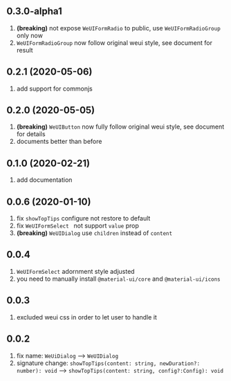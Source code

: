 ## 0.3.0-alpha1
1. **(breaking)** not expose `WeUIFormRadio` to public, use `WeUIFormRadioGroup` only now
2. `WeUIFormRadioGroup` now follow original weui style, see document for result

## 0.2.1 (2020-05-06)
1. add support for commonjs

## 0.2.0 (2020-05-05)
1. **(breaking)** `WeUIButton` now fully follow original weui style, see document for details
2. documents better than before

## 0.1.0 (2020-02-21)
1. add documentation

## 0.0.6 (2020-01-10)
1. fix `showTopTips` configure not restore to default
2. fix `WeUIFormSelect ` not support `value` prop
3. **(breaking)** `WeUIDialog` use `children` instead of `content`

## 0.0.4
1. `WeUIFormSelect` adornment style adjusted
2. you need to manually install `@material-ui/core` and `@material-ui/icons`

## 0.0.3
1. excluded weui css in order to let user to handle it

## 0.0.2
1. fix name: `WeUiDialog` --> `WeUIDialog`
2. signature change: `showTopTips(content: string, newDuration?: number): void` --> `showTopTips(content: string, config?:Config): void`






